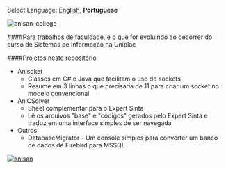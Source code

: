Select Language: [English](https://github.com/AnisanWesley/anisan-college/), **Portuguese**

![anisan-college](https://raw.githubusercontent.com/AnisanWesley/anisan-core/master/images/logos/anisan-college.png)

####Para trabalhos de faculdade, e o que for evoluindo ao decorrer do curso de Sistemas de Informação na Uniplac

####Projetos neste repositório
* Anisoket
  *	Classes em C# e Java que facilitam o uso de sockets
  *	Resume em 3 linhas o que precisaria de 11 para criar um socket no modelo convencional
* AniCSolver
  *	Sheel complementar para o Expert Sinta
  *	Lê os arquivos "base" e "codigos" gerados pelo Expert Sinta e traduz em uma interface simples de ser navegada
* Outros
  * DatabaseMigrator - Um console simples para converter um banco de dados de Firebird para MSSQL 

[![anisan](https://raw.githubusercontent.com/AnisanWesley/anisan-core/master/images/logos/avatar48x48.jpg)](https://github.com/AnisanWesley/anisan-core)